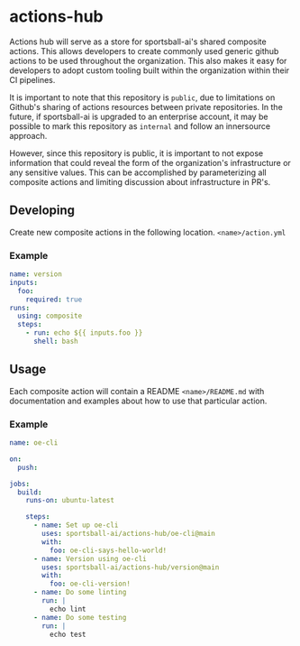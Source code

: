 # actions-hub

Actions hub will serve as a store for sportsball-ai's shared composite actions. This allows developers to create commonly used generic github actions to be used throughout the organization. This also makes it easy for developers to adopt custom tooling built within the organization within their CI pipelines. 

It is important to note that this repository is `public`, due to limitations on Github's sharing of actions resources between private repositories. In the future, if sportsball-ai is upgraded to an enterprise account, it may be possible to mark this repository as `internal` and follow an innersource approach. 

However, since this repository is public, it is important to not expose information that could reveal the form of the organization's infrastructure or any sensitive values. This can be accomplished by parameterizing all composite actions and limiting discussion about infrastructure in PR's.

## Developing

Create new composite actions in the following location. `<name>/action.yml`

### Example

```yml
name: version
inputs:
  foo:
    required: true
runs:
  using: composite
  steps:
    - run: echo ${{ inputs.foo }}
      shell: bash
```

## Usage

Each composite action will contain a README `<name>/README.md` with documentation and examples about how to use that particular action.

### Example

```yml
name: oe-cli

on:
  push:

jobs:
  build:
    runs-on: ubuntu-latest

    steps:
      - name: Set up oe-cli
        uses: sportsball-ai/actions-hub/oe-cli@main
        with:
          foo: oe-cli-says-hello-world!
      - name: Version using oe-cli
        uses: sportsball-ai/actions-hub/version@main
        with:
          foo: oe-cli-version!
      - name: Do some linting
        run: |
          echo lint
      - name: Do some testing
        run: |
          echo test
```

